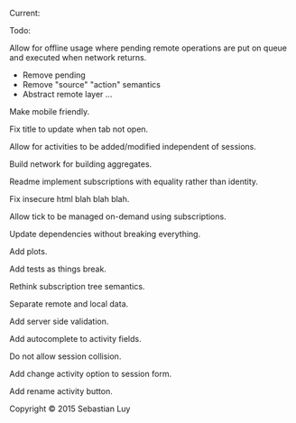 Current:

Todo:

Allow for offline usage where pending remote operations are put on queue and
executed when network returns.
- Remove pending
- Remove "source" "action" semantics
- Abstract remote layer
...

Make mobile friendly.

Fix title to update when tab not open.

Allow for activities to be added/modified independent of sessions.

Build network for building aggregates.

Readme implement subscriptions with equality rather than identity.

Fix insecure html blah blah blah.

Allow tick to be managed on-demand using subscriptions.

Update dependencies without breaking everything.

Add plots.

Add tests as things break.

Rethink subscription tree semantics.

Separate remote and local data.

Add server side validation.

Add autocomplete to activity fields.

Do not allow session collision.

Add change activity option to session form.

Add rename activity button.

Copyright © 2015 Sebastian Luy
